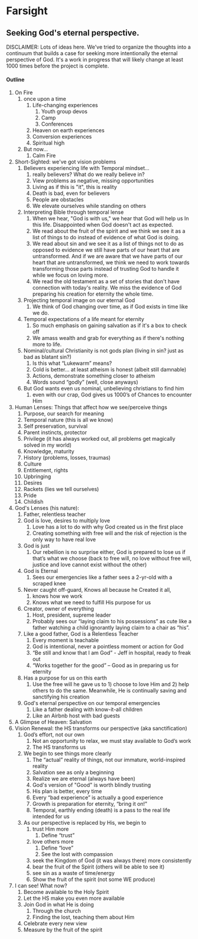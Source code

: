 # Farsight
## Seeking God's eternal perspective.

DISCLAIMER: Lots of ideas here. We've tried to organize the thoughts into a continuum that builds a case for seeking more intentionally the eternal perspective of God. It's a work in progress that will likely change at least 1000 times before the project is complete.

#### Outline
1. On Fire
    1. once upon a time
        1. Life-changing experiences
            1. Youth group devos
            1. Camp
            1. Conferences
        1. Heaven on earth experiences
        1. Conversion experiences
        1. Spiritual high
    1. But now…
        1. Calm Fire
1. Short-Sighted: we've got vision problems
    1. Believers experiencing life with Temporal mindset… 
        1. really believers? What do we really believe in?
        1. View problems as negative, missing opportunities 
        1. Living as if this is "it", this is reality
        1. Death is bad, even for believers
        1. People are obstacles
        1. We elevate ourselves while standing on others
    1. Interpreting Bible through temporal lense
        1. When we hear, "God is with us," we hear that God will help us In this life. Disappointed when God doesn't act as expected.
        1. We read about the fruit of the spirit and we think we see it as a list of things to do instead of evidence of what God is doing.
        1. We read about sin and we see it as a list of things not to do as opposed to evidence we still have parts of our heart that are untransformed. And if we are aware that we have parts of our heart that are untransformed, we think we need to work towards transforming those parts instead of trusting God to handle it while we focus on loving more.
        1. We read the old testament as a set of stories that don't have connection with today's reality. We miss the evidence of God preparing his creation for eternity the whole time.
    1. Projecting temporal image on our eternal God
        1. We think of God changing over time, as if God exists in time like we do.
    1. Temporal expectations of a life meant for eternity
        1. So much emphasis on gaining salvation as if it's a box to check off
        1. We amass wealth and grab for everything as if there's nothing more to life.
    1. Nominal/cultural Christianity is not gods plan (living in sin? just as bad as blatant sin?)
        1. Is this what “Lukewarm” means?
        1. Cold is better… at least atheism is honest (albeit still damnable)
        1. Actions, demonstrate something closer to atheism
        1. Words sound “godly” (well, close anyways)
    1. But God wants even us nominal, unbelieving christians to find him
        1. even with our crap, God gives us 1000’s of Chances to encounter Him
1. Human Lenses: Things that affect how we see/perceive things
    1. Purpose, our search for meaning
    1. Temporal nature (this is all we know)
    1. Self preservation, survival
    1. Parent instincts, protector
    1. Privilege (it has always worked out, all problems get magically solved in my world)
    1. Knowledge, maturity
    1. History (problems, losses, traumas)
    1. Culture
    1. Entitlement, rights 
    1. Upbringing 
    1. Desires
    1. Rackets (lies we tell ourselves)
    1. Pride
    1. Childish
1. God's Lenses (his nature): 
    1. Father, relentless teacher
    1. God is love, desires to multiply love
        1. Love has a lot to do with why God created us in the first place
        1. Creating something with free will and the risk of rejection is the only way to have real love
    1. God is just
        1. Our rebellion is no surprise either, God is prepared to lose us if that’s what we choose (back to free will, no love without free will, justice and love cannot exist without the other)
    1. God is Eternal
        1. Sees our emergencies like a father sees a 2-yr-old with a scraped knee
    1. Never caught off-guard, Knows all because he Created it all, 
        1. knows how we work
        1. Knows what we need to fulfill His purpose for us
    1. Creator, owner of everything
        1. Host, president, supreme leader
        1. Probably sees our “laying claim to his possessions” as cute like a father watching a child ignorantly laying claim to a chair as “his”.
    1. Like a good father, God is a Relentless Teacher
        1. Every moment is teachable
        1. God is intentional, never a pointless moment or action for God
        1. “Be still and know that I am God” - Jeff in hospital, ready to freak out
        1. “Works together for the good” – Good as in preparing us for eternity
    1. Has a purpose for us on this earth
        1. Use the free will he gave us to 1) choose to love Him and 2) help others to do the same. Meanwhile,  He is continually saving and sanctifying his creation
    1. God's eternal perspective on our temporal emergencies
        1. Like a father dealing with know-it-all children        
        1. Like an Airbnb host with bad guests
1. A Glimpse of Heaven: Salvation
1. Vision Renewal: the HS transforms our perspective (aka sanctification)
    1. God’s effort, not our own
        1. Not an opportunity to relax, we must stay available to God’s work
        1. The HS transforms us
    1. We begin to see things more clearly
        1. The “actual” reality of things, not our immature, world-inspired reality
        1. Salvation see as only a beginning
        1. Realize we are eternal (always have been)
        1. God's version of "Good" is worth blindly trusting 
        1. His plan is better, every time
        1. Every “bad experience” is actually a good experience
        1. Growth is preparation for eternity, “bring it on!"
        1. Temporal, earthly ending (death) is a pass to the real life intended for us
    1. As our perspective is replaced by His, we begin to 
        1. trust Him more
            1. Define “trust”
        1. love others more
            1. Define “love”
            1. See the lost with compassion
        1. seek the Kingdom of God (it was always there) more consistently
        1. bear the fruit of the Spirit (others will be able to see it)
        1. see sin as a waste of time/energy
        1. Show the fruit of the spirit (not some WE produce)
1. I can see! What now?
    1. Become available to the Holy Spirit
    1. Let the HS make you even more available
    1. Join God in what He is doing
        1. Through the church
        1. Finding the lost, teaching them about Him
    1. Celebrate every new view
    1. Measure by the fruit of the spirit 

